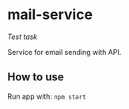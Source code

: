 # mail-service
*Test task*

Service for email sending with API.

## How to use

Run app with: `npm start`

